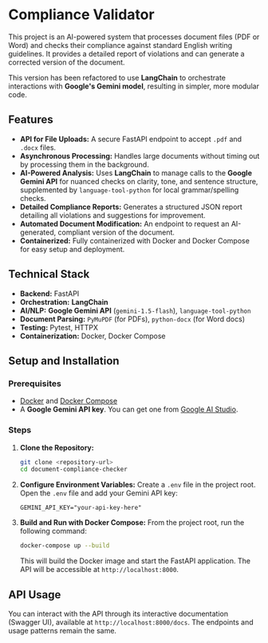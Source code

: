 # Compliance Validator

This project is an AI-powered system that processes document files (PDF or Word) and checks their compliance against standard English writing guidelines. It provides a detailed report of violations and can generate a corrected version of the document.

This version has been refactored to use **LangChain** to orchestrate interactions with **Google's Gemini model**, resulting in simpler, more modular code.

## Features

- **API for File Uploads:** A secure FastAPI endpoint to accept `.pdf` and `.docx` files.
- **Asynchronous Processing:** Handles large documents without timing out by processing them in the background.
- **AI-Powered Analysis:** Uses **LangChain** to manage calls to the **Google Gemini API** for nuanced checks on clarity, tone, and sentence structure, supplemented by `language-tool-python` for local grammar/spelling checks.
- **Detailed Compliance Reports:** Generates a structured JSON report detailing all violations and suggestions for improvement.
- **Automated Document Modification:** An endpoint to request an AI-generated, compliant version of the document.
- **Containerized:** Fully containerized with Docker and Docker Compose for easy setup and deployment.

## Technical Stack

- **Backend:** FastAPI
- **Orchestration:** **LangChain**
- **AI/NLP:** **Google Gemini API** (`gemini-1.5-flash`), `language-tool-python`
- **Document Parsing:** `PyMuPDF` (for PDFs), `python-docx` (for Word docs)
- **Testing:** Pytest, HTTPX
- **Containerization:** Docker, Docker Compose

## Setup and Installation

### Prerequisites

- [Docker](https://www.docker.com/get-started) and [Docker Compose](https://docs.docker.com/compose/install/)
- A **Google Gemini API key**. You can get one from [Google AI Studio](https://aistudio.google.com/app/apikey).

### Steps

1.  **Clone the Repository:**
    ```bash
    git clone <repository-url>
    cd document-compliance-checker
    ```

2.  **Configure Environment Variables:**
    Create a `.env` file in the project root.
    Open the `.env` file and add your Gemini API key:
    ```
    GEMINI_API_KEY="your-api-key-here"
    ```

3.  **Build and Run with Docker Compose:**
    From the project root, run the following command:
    ```bash
    docker-compose up --build
    ```
    This will build the Docker image and start the FastAPI application. The API will be accessible at `http://localhost:8000`.

## API Usage

You can interact with the API through its interactive documentation (Swagger UI), available at `http://localhost:8000/docs`. The endpoints and usage patterns remain the same.
